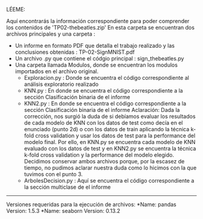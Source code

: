 ﻿LÉEME:

Aquí encontrarás la información correspondiente para poder comprender los contenidos de 'TP02-thebeatles.zip'
En esta carpeta se encuentran dos archivos principales y una carpeta :
  * Un informe en formato PDF que detalla el trabajo realizado y las conclusiones obtenidas : TP-02-SignMNIST.pdf
  * Un archivo .py que contiene el códgio principal : sign_thebeatles.py
  * Una carpeta llamada Modulos, donde se encuentran los modulos importados en el archivo original.
     * Exploracion.py : Donde se encuentra el código correspondiente al análisis exploratorio realizado
     * KNN.py : En donde se encuentra el código correspondiente a la sección Clasificación binaria de el informe
     * KNN2.py : En donde se encuentra el código correspondiente a la sección Clasificación binaria de el informe
 Aclaración: Dada la corrección, nos surgió la duda de si debíamos evaluar los resultados de cada modelo de KNN con los datos de test como decía en el enunciado (punto 2d) o con los datos de train aplicando la técnica k-fold cross validation y usar los datos de test para la performance del modelo final. Por ello, en KNN.py se encuentra cada modelo de KNN evaluado con los datos de test y en KNN2.py se encuentra la técnica k-fold cross validation y la performance del modelo elegido. Decidimos conservar ambos archivos porque, por la escasez de tiempo, no pudimos aclarar nuestra duda como lo hicimos con la que tuvimos con el punto 3. 
     * ArbolesDecision.py : Aquí se encuentra el código correspondiente a la sección multiclase de el informe 


_______________________________________________________________________________________________________________________________________________________________________________________________
Versiones requeridas para la ejecución de archivos:
  *Name: pandas  Version: 1.5.3
  *Name: seaborn Version: 0.13.2
